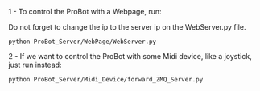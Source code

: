 1 - To control the ProBot with a Webpage, run:

Do not forget to change the ip to the server ip on the WebServer.py file.

    python ProBot_Server/WebPage/WebServer.py 


2 - If we want to control the ProBot with some Midi device, like a joystick, just run instead:

    python ProBot_Server/Midi_Device/forward_ZMQ_Server.py
